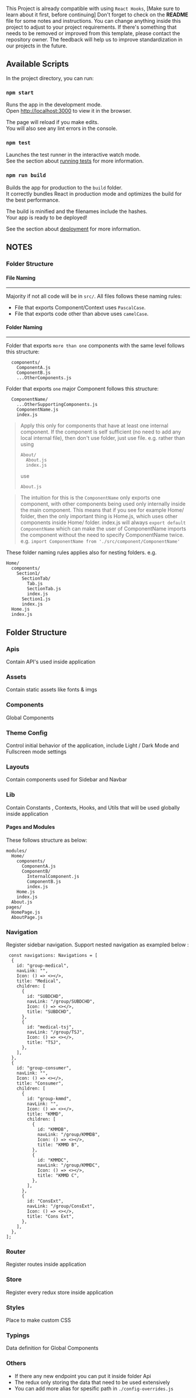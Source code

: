 This Project is already compatible with using `React Hooks`, [Make sure to learn about it first, before continuing]
Don't forget to check on the <b>README</b> file for some notes and instructions.
You can change anything inside this project to adjust to your project requirements.
If there's something that needs to be removed or improved from this template, please contact the repository owner.
The feedback will help us to improve standardization in our projects in the future.

## Available Scripts

In the project directory, you can run:

### `npm start`

Runs the app in the development mode.\
Open [http://localhost:3000](http://localhost:3000) to view it in the browser.

The page will reload if you make edits.\
You will also see any lint errors in the console.

### `npm test`

Launches the test runner in the interactive watch mode.\
See the section about [running tests](https://facebook.github.io/create-react-app/docs/running-tests) for more information.

### `npm run build`

Builds the app for production to the `build` folder.\
It correctly bundles React in production mode and optimizes the build for the best performance.

The build is minified and the filenames include the hashes.\
Your app is ready to be deployed!

See the section about [deployment](https://facebook.github.io/create-react-app/docs/deployment) for more information.

## NOTES

### Folder Structure

#### File Naming

---

Majority if not all code will be in `src/`.
All files follows these naming rules:

- File that exports Component/Context uses `PascalCase`.
- File that exports code other than above uses `camelCase`.

#### Folder Naming

---

Folder that exports `more than one` components with the same level follows this structure:

```
  components/
    ComponentA.js
    ComponentB.js
    ...OtherComponents.js
```

Folder that exports `one` major Component follows this structure:

```
  ComponentName/
    ...OtherSupportingComponents.js
    ComponentName.js
    index.js
```

> Apply this only for components that have at least one internal component. If the component is self sufficient (no need to add any local internal file), then don't use folder, just use file.
> e.g. rather than using
>
> ```
> About/
>   About.js
>   index.js
> ```
>
> use
>
> ```
> About.js
> ```

> The intuition for this is the `ComponentName` only exports one component, with other components being used only internally inside the main component.
> This means that if you see for example Home/ folder, then the only important thing is Home.js, which uses other components inside Home/ folder.
> index.js will always `export default ComponentName` which can make the user of ComponentName imports the component without the need to specify ComponentName twice.
> e.g. `import ComponentName from './src/component/ComponentName'`

These folder naming rules applies also for nesting folders.
e.g.

```
Home/
  components/
    Section1/
      SectionTab/
        Tab.js
        SectionTab.js
        index.js
      Section1.js
      index.js
  Home.js
  index.js
```

## Folder Structure

### Apis

Contain API's used inside application

### Assets

Contain static assets like fonts & imgs

### Components

Global Components

### Theme Config

Control initial behavior of the application, include Light / Dark Mode and Fullscreen mode settings

### Layouts

Contain components used for Sidebar and Navbar

### Lib

Contain Constants , Contexts, Hooks, and Utils that will be used globally inside application

#### Pages and Modules

These follows structure as below:

```
modules/
  Home/
    components/
      ComponentA.js
      ComponentB/
        InternalComponent.js
        ComponentB.js
        index.js
    Home.js
    index.js
  About.js
pages/
  HomePage.js
  AboutPage.js
```

### Navigation

Register sidebar navigation. Support nested navigation as exampled below :

```
 const navigations: Navigations = [
  {
    id: "group-medical",
    navLink: "",
    Icon: () => <></>,
    title: "Medical",
    children: [
      {
        id: "SUBDCHD",
        navLink: "/group/SUBDCHD",
        Icon: () => <></>,
        title: "SUBDCHD",
      },
      {
        id: "medical-tsj",
        navLink: "/group/TSJ",
        Icon: () => <></>,
        title: "TSJ",
      },
    ],
  },
  {
    id: "group-consumer",
    navLink: "",
    Icon: () => <></>,
    title: "Consumer",
    children: [
      {
        id: "group-kmmd",
        navLink: "",
        Icon: () => <></>,
        title: "KMMD",
        children: [
          {
            id: "KMMDB",
            navLink: "/group/KMMDB",
            Icon: () => <></>,
            title: "KMMD B",
          },
          {
            id: "KMMDC",
            navLink: "/group/KMMDC",
            Icon: () => <></>,
            title: "KMMD C",
          },
        ],
      },
      {
        id: "ConsExt",
        navLink: "/group/ConsExt",
        Icon: () => <></>,
        title: "Cons Ext",
      },
    ],
  },
];
```

### Router

Register routes inside application

### Store

Register every redux store inside application

### Styles

Place to make custom CSS

### Typings

Data definition for Global Components

### Others

- If there any new endpoint you can put it inside folder Api
- The redux only storing the data that need to be used extensively
- You can add more alias for spesific path in `./config-overrides.js`
